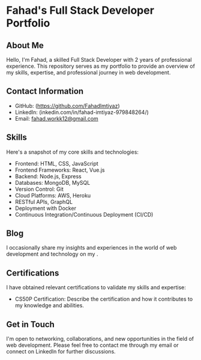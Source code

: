 # Fahad's Full Stack Developer Portfolio

## About Me
Hello, I'm Fahad, a skilled Full Stack Developer with 2 years of professional experience. This repository serves as my portfolio to provide an overview of my skills, expertise, and professional journey in web development.

## Contact Information
- GitHub: (https://github.com/FahadImtiyaz)
- LinkedIn: (inkedin.com/in/fahad-imtiyaz-979848264/)
- Email: fahad.workk12@gmail.com

## Skills
Here's a snapshot of my core skills and technologies:

- Frontend: HTML, CSS, JavaScript
- Frontend Frameworks: React, Vue.js
- Backend: Node.js, Express
- Databases: MongoDB, MySQL
- Version Control: Git
- Cloud Platforms: AWS, Heroku
- RESTful APIs, GraphQL
- Deployment with Docker
- Continuous Integration/Continuous Deployment (CI/CD)

## Blog
I occasionally share my insights and experiences in the world of web development and technology on my .

## Certifications
I have obtained relevant certifications to validate my skills and expertise:

- CS50P Certification: Describe the certification and how it contributes to my knowledge and abilities.

## Get in Touch
I'm open to networking, collaborations, and new opportunities in the field of web development. Please feel free to contact me through my email or connect on LinkedIn for further discussions.
